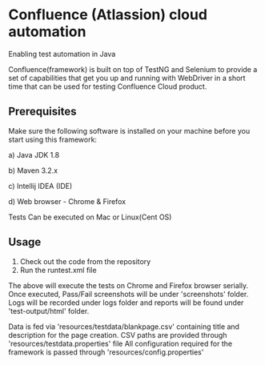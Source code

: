 # Confluence (Atlassion) cloud automation

Enabling test automation in Java

Confluence(framework) is built on top of TestNG and Selenium to provide a set of capabilities that get you up and running with WebDriver in a short time that can be used for testing Confluence Cloud product.


## Prerequisites

Make sure the following software is installed on your machine before you start using this framework:

a) Java JDK 1.8

b) Maven 3.2.x

c) Intellij IDEA (IDE)

d) Web browser - Chrome & Firefox


Tests Can be executed on Mac or Linux(Cent OS)





## Usage

1. Check out the code from the repository
2. Run the runtest.xml file

The above will execute the tests on Chrome and Firefox browser serially. Once executed, Pass/Fail screenshots will be under 'screenshots' folder.
Logs will be recorded under logs folder and reports will be found under 'test-output/html' folder.


Data is fed via 'resources/testdata/blankpage.csv' containing title and description for the page creation. 
CSV paths are provided through 'resources/testdata.properties' file
All configuration required for the framework is passed through 'resources/config.properties'



